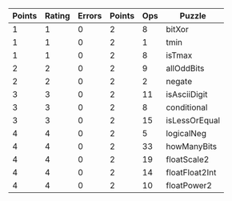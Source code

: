 | Points | Rating | Errors | Points | Ops | Puzzle           |
|--------|--------|--------|--------|-----|------------------|
| 1      | 1      | 0      | 2      | 8   | bitXor           |
| 1      | 1      | 0      | 2      | 1   | tmin             |
| 1      | 1      | 0      | 2      | 8   | isTmax           |
| 2      | 2      | 0      | 2      | 9   | allOddBits       |
| 2      | 2      | 0      | 2      | 2   | negate           |
| 3      | 3      | 0      | 2      | 11  | isAsciiDigit     |
| 3      | 3      | 0      | 2      | 8   | conditional      |
| 3      | 3      | 0      | 2      | 15  | isLessOrEqual    |
| 4      | 4      | 0      | 2      | 5   | logicalNeg       |
| 4      | 4      | 0      | 2      | 33  | howManyBits      |
| 4      | 4      | 0      | 2      | 19  | floatScale2      |
| 4      | 4      | 0      | 2      | 14  | floatFloat2Int   |
| 4      | 4      | 0      | 2      | 10  | floatPower2      |
